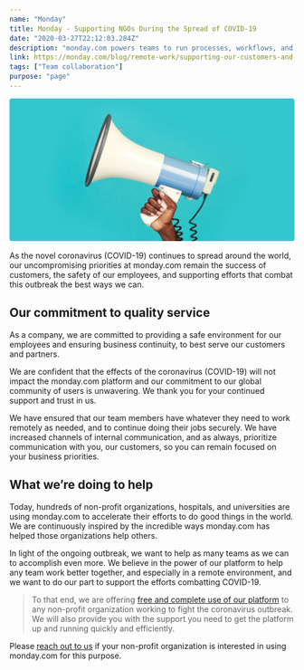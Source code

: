 ```yaml
---
name: "Monday"
title: Monday - Supporting NGOs During the Spread of COVID-19
date: "2020-03-27T22:12:03.284Z"
description: "monday.com powers teams to run processes, workflows, and projects in one digital workspace, unleashing their potential to achieve extraordinary results in all aspects of their work."
link: https://monday.com/blog/remote-work/supporting-our-customers-and-helping-others-during-the-spread-of-covid-19/
tags: ["Team collaboration"]
purpose: "page"
---
```

![Monday](./monday.png)

As the novel coronavirus (COVID-19) continues to spread around the world, our uncompromising priorities at monday.com remain the success of customers, the safety of our employees, and supporting efforts that combat this outbreak the best ways we can.

## Our commitment to quality service

As a company, we are committed to providing a safe environment for our employees and ensuring business continuity, to best serve our customers and partners.

We are confident that the effects of the coronavirus (COVID-19) will not impact the monday.com platform and our commitment to our global community of users is unwavering. We thank you for your continued support and trust in us.

We have ensured that our team members have whatever they need to work remotely as needed, and to continue doing their jobs securely. We have increased channels of internal communication, and as always, prioritize communication with you, our customers, so you can remain focused on your business priorities.

## What we’re doing to help

Today, hundreds of non-profit organizations, hospitals, and universities are using monday.com to accelerate their efforts to do good things in the world. We are continuously inspired by the incredible ways monday.com has helped those organizations help others.

In light of the ongoing outbreak, we want to help as many teams as we can to accomplish even more. We believe in the power of our platform to help any team work better together, and especially in a remote environment, and we want to do our part to support the efforts combatting  COVID-19.

> To that end, we are offering [free and complete use of our platform](https://forms.monday.com/forms/dd8b58d520b966c656ab06a93c74a74c) to any non-profit organization working to fight the coronavirus outbreak. We will also provide you with the support you need to get the platform up and running quickly and efficiently.

Please [reach out to us](https://forms.monday.com/forms/dd8b58d520b966c656ab06a93c74a74c) if your non-profit organization is interested in using monday.com for this purpose.
